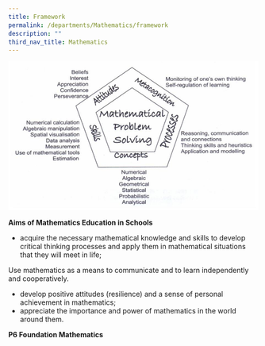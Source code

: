 ```yaml
---
title: Framework
permalink: /departments/Mathematics/framework
description: ""
third_nav_title: Mathematics
---
```

![](/images/Maths_Framework.jpg)

**Aims of Mathematics Education in Schools**

*   acquire the necessary mathematical knowledge and skills to develop critical thinking processes and apply them in mathematical situations that they will meet in life;

Use mathematics as a means to communicate and to learn independently and cooperatively.

*   develop positive attitudes (resilience) and a sense of personal achievement in mathematics;
*   appreciate the importance and power of mathematics in the world around them.

**P6 Foundation Mathematics**

